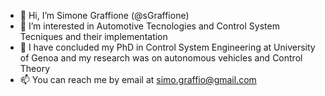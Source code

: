 - 👋 Hi, I’m Simone Graffione (@sGraffione)
- 👀 I’m interested in Automotive Tecnologies and Control System Tecniques and their implementation
- 🌱 I have concluded my PhD in Control System Engineering at University of Genoa and my research was on autonomous vehicles and Control Theory
- 📫 You can reach me by email at simo.graffio@gmail.com

<!---
sGraffione/sGraffione is a ✨ special ✨ repository because its `README.md` (this file) appears on your GitHub profile.
You can click the Preview link to take a look at your changes.
--->

